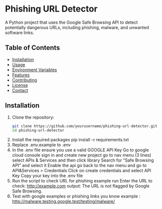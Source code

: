 # Phishing URL Detector

A Python project that uses the Google Safe Browsing API to detect potentially dangerous URLs, including phishing, malware, and unwanted software links.

## Table of Contents
- [Installation](#installation)
- [Usage](#usage)
- [Environment Variables](#environment-variables)
- [Features](#features)
- [Contributing](#contributing)
- [License](#license)
- [Contact](#contact)

## Installation

1. Clone the repository:
   ```bash
   git clone https://github.com/yourusername/phishing-url-detector.git
   cd phishing-url-detector
   
2.  Install the required packages
    pip install -r requirements.txt
3.  Replace .env.example to .env 
4.  In the .env file ensure you use a valid GOOGLE API Key
    Go to google cloud console
    sign in and create new project
    go to nav menu (3 lines)
    select APIs & Services and then click library
    Search for "Safe Browsing API" and select it
    Enable the api
    go back to the nav menu and go to API&Services > Credentials 
    Click on create credentials and select API Key
    Copy your key into the .env file 
5. Run the script to check URL for phishing
   example run 
   Enter the URL to check: http://example.com
   output: The URL is not flagged by Google Safe Browsing.
6. Test with google examples or phishing links you know 
example : http://malware.testing.google.test/testing/malware/


